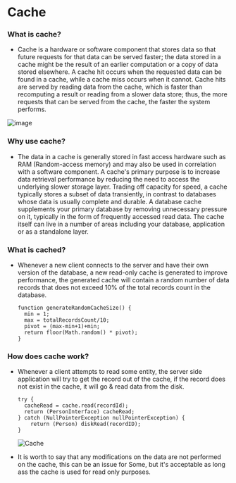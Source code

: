 # Cache

### What is cache?
  
  + Cache is a hardware or software component that stores data so that future requests for that data can be served faster; the data stored in a cache 
      might be the result of an earlier computation or a copy of data stored elsewhere. A cache hit occurs when the requested data can be found 
      in a cache, while a cache miss occurs when it cannot. Cache hits are served by reading data from the cache, which is faster than recomputing
      a result or reading from a slower data store; thus, the more requests that can be served from the cache, the faster the system performs.
      
  ![image](https://media.geeksforgeeks.org/wp-content/uploads/cache.png)
  
### Why use cache?

  + The data in a cache is generally stored in fast access hardware such as RAM (Random-access memory) and may also be used in correlation with
      a software component. A cache's primary purpose is to increase data retrieval performance by reducing the need to access the underlying
      slower storage layer. Trading off capacity for speed, a cache typically stores a subset of data transiently, in contrast to databases 
      whose data is usually complete and durable. A database cache supplements your primary database by removing unnecessary pressure on it, 
      typically in the form of frequently accessed read data. The cache itself can live in a number of areas including your database, application
      or as a standalone layer.


### What is cached?
  + Whenever a new client connects to the server and have their own version of the database, a new read-only cache is generated to improve performance,
      the generated cache will contain a random number of data records that does not exceed 10% of the total records count in the database.
      ```
      function generateRandomCacheSize() {
        min = 1;
        max = totalRecordsCount/10;
        pivot = (max-min+1)+min;
        return floor(Math.random() * pivot);
      }
      ```
      
### How does cache work?
  + Whenever a client attempts to read some entity, the server side application will try to get the record out of the cache, if the record does not
      exist in the cache, it will go & read data from the disk.
      ```
      try {
        cacheRead = cache.read(recordId);
        return (PersonInterface) cacheRead;
      } catch (NullPointerException nullPointerException) {
          return (Person) diskRead(recordID);
      }
      ```
      
      ![Cache](https://user-images.githubusercontent.com/50204418/127264278-35cbc4ad-6e6a-49f6-ac2a-d187057de9bf.png)

  + It is worth to say that any modifications on the data are not performed on the cache, this can be an issue for Some, but it's acceptable as
      long ass the cache is used for read only purposes.
